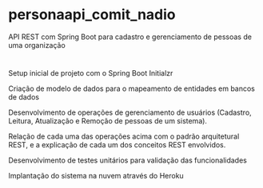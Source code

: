 # personaapi_comit_nadio
API REST com Spring Boot para cadastro e gerenciamento de pessoas de uma organização
#

Setup inicial de projeto com o Spring Boot Initialzr

Criação de modelo de dados para o mapeamento de entidades em bancos de dados

Desenvolvimento de operações de gerenciamento de usuários (Cadastro, Leitura, Atualização e Remoção de pessoas de um sistema).

Relação de cada uma das operações acima com o padrão arquitetural REST, e a explicação de cada um dos conceitos REST envolvidos.

Desenvolvimento de testes unitários para validação das funcionalidades

Implantação do sistema na nuvem através do Heroku
